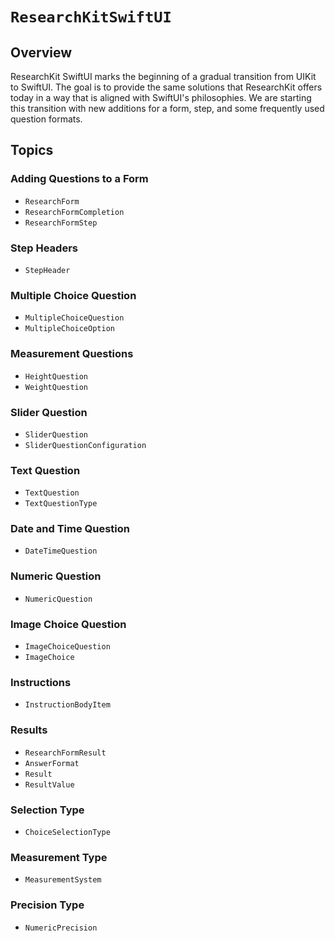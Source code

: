 # ``ResearchKitSwiftUI``

## Overview

ResearchKit SwiftUI marks the beginning of a gradual transition from UIKit to SwiftUI. The goal is to provide the same solutions that ResearchKit offers today in a way that is aligned with SwiftUI's philosophies. We are starting this transition with new additions for a form, step, and some frequently used question formats.

## Topics

### Adding Questions to a Form

- ``ResearchForm``
- ``ResearchFormCompletion``
- ``ResearchFormStep``

### Step Headers

- ``StepHeader``

### Multiple Choice Question

- ``MultipleChoiceQuestion``
- ``MultipleChoiceOption``

### Measurement Questions

- ``HeightQuestion``
- ``WeightQuestion``

### Slider Question

- ``SliderQuestion``
- ``SliderQuestionConfiguration``

### Text Question

- ``TextQuestion``
- ``TextQuestionType``

### Date and Time Question

- ``DateTimeQuestion``

### Numeric Question

- ``NumericQuestion``

### Image Choice Question

- ``ImageChoiceQuestion``
- ``ImageChoice``

### Instructions

- ``InstructionBodyItem``

### Results

- ``ResearchFormResult``
- ``AnswerFormat``
- ``Result``
- ``ResultValue``

### Selection Type

- ``ChoiceSelectionType``

### Measurement Type

- ``MeasurementSystem``

### Precision Type

- ``NumericPrecision``

